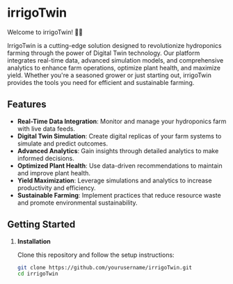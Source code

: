 # irrigoTwin

Welcome to irrigoTwin! 🌱🚀

IrrigoTwin is a cutting-edge solution designed to revolutionize hydroponics farming through the power of Digital Twin technology. Our platform integrates real-time data, advanced simulation models, and comprehensive analytics to enhance farm operations, optimize plant health, and maximize yield. Whether you're a seasoned grower or just starting out, irrigoTwin provides the tools you need for efficient and sustainable farming.

## Features

- **Real-Time Data Integration**: Monitor and manage your hydroponics farm with live data feeds.
- **Digital Twin Simulation**: Create digital replicas of your farm systems to simulate and predict outcomes.
- **Advanced Analytics**: Gain insights through detailed analytics to make informed decisions.
- **Optimized Plant Health**: Use data-driven recommendations to maintain and improve plant health.
- **Yield Maximization**: Leverage simulations and analytics to increase productivity and efficiency.
- **Sustainable Farming**: Implement practices that reduce resource waste and promote environmental sustainability.

## Getting Started

1. **Installation**

   Clone this repository and follow the setup instructions:

   ```bash
   git clone https://github.com/yourusername/irrigoTwin.git
   cd irrigoTwin
